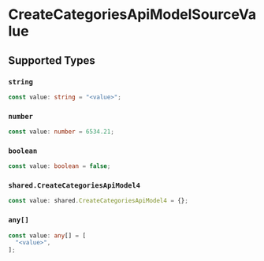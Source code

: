 # CreateCategoriesApiModelSourceValue


## Supported Types

### `string`

```typescript
const value: string = "<value>";
```

### `number`

```typescript
const value: number = 6534.21;
```

### `boolean`

```typescript
const value: boolean = false;
```

### `shared.CreateCategoriesApiModel4`

```typescript
const value: shared.CreateCategoriesApiModel4 = {};
```

### `any[]`

```typescript
const value: any[] = [
  "<value>",
];
```

